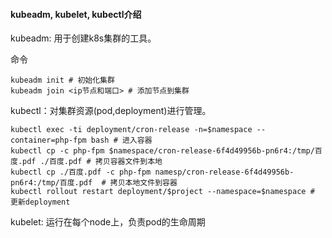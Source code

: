 #### kubeadm, kubelet, kubectl介绍
kubeadm: 用于创建k8s集群的工具。

命令
```
kubeadm init # 初始化集群
kubeadm join <ip节点和端口> # 添加节点到集群 
```

kubectl：对集群资源(pod,deployment)进行管理。
```
kubectl exec -ti deployment/cron-release -n=$namespace --container=php-fpm bash # 进入容器
kubectl cp -c php-fpm $namespace/cron-release-6f4d49956b-pn6r4:/tmp/百度.pdf ./百度.pdf # 拷贝容器文件到本地
kubectl cp ./百度.pdf -c php-fpm namesp/cron-release-6f4d49956b-pn6r4:/tmp/百度.pdf  # 拷贝本地文件到容器
kubectl rollout restart deployment/$project --namespace=$namespace # 更新deployment
```

kubelet: 运行在每个node上，负责pod的生命周期